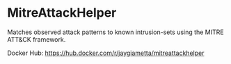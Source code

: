 # MitreAttackHelper
Matches observed attack patterns to known intrusion-sets using the MITRE ATT&CK framework.

Docker Hub: https://hub.docker.com/r/jaygiametta/mitreattackhelper
